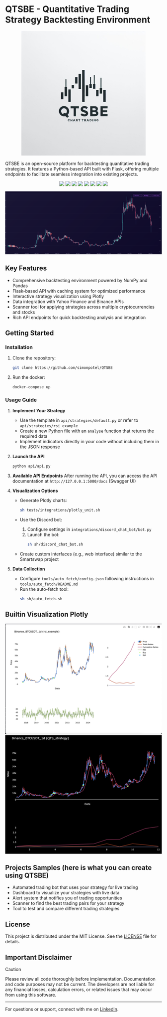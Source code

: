 # QTSBE - Quantitative Trading Strategy Backtesting Environment

<p align="center">
  <img src="https://github.com/simonpotel/QTSBE/blob/master/assets/logo.jpeg?raw=true" width="400" height="400">
</p>

QTSBE is an open-source platform for backtesting quantitative trading strategies. It features a Python-based API built with Flask, offering multiple endpoints to facilitate seamless integration into existing projects.

<p align="center">
  <img src="https://img.shields.io/badge/Python-FFD43B?style=for-the-badge&logo=python&logoColor=blue">
  <img src="https://img.shields.io/badge/flask-%23000.svg?style=for-the-badge&logo=flask&logoColor=white">
  <img src="https://img.shields.io/badge/pandas-%23150458.svg?style=for-the-badge&logo=pandas&logoColor=white">
  <img src="https://img.shields.io/badge/numpy-%23013243.svg?style=for-the-badge&logo=numpy&logoColor=white">
  <img src="https://img.shields.io/badge/Plotly-%233F4F75.svg?style=for-the-badge&logo=plotly&logoColor=white">
  <img src="https://img.shields.io/badge/Binance-FCD535?style=for-the-badge&logo=binance&logoColor=white">
  <img src="https://img.shields.io/badge/Yahoo!-6001D2?style=for-the-badge&logo=Yahoo!&logoColor=white">
  <img src="https://img.shields.io/badge/Linux-FCC624?style=for-the-badge&logo=linux&logoColor=black">
</p>

<p align="center">
  <img src="https://github.com/simonpotel/QTSBE/blob/365fd8b435958808fb084e1f998ca20fa599b04e/assets/smartswap.png">
</p>

## Key Features

- Comprehensive backtesting environment powered by NumPy and Pandas
- Flask-based API with caching system for optimized performance
- Interactive strategy visualization using Plotly
- Data integration with Yahoo Finance and Binance APIs
- Scanner tool for applying strategies across multiple cryptocurrencies and stocks
- Rich API endpoints for quick backtesting analysis and integration

## Getting Started

### Installation

1. Clone the repository:
   ```bash
   git clone https://github.com/simonpotel/QTSBE
   ```

2. Run the docker:
   ```bash
   docker-compose up
   ```

### Usage Guide

1. **Implement Your Strategy**
   - Use the template in `api/strategies/default.py` or refer to `api/strategies/rsi_example`
   - Create a new Python file with an `analyse` function that returns the required data
   - Implement indicators directly in your code without including them in the JSON response

2. **Launch the API**
   ```bash
   python api/api.py
   ```

3. **Available API Endpoints**
   After running the API, you can access the API documentation at `http://127.0.0.1:5000/docs` (Swagger UI)

4. **Visualization Options**
   - Generate Plotly charts:
     ```bash
     sh tests/integrations/plotly_unit.sh
     ```
   
   - Use the Discord bot:
     1. Configure settings in `integrations/discord_chat_bot/bot.py`
     2. Launch the bot:
        ```bash
        sh sh/discord_chat_bot.sh
        ```
   
   - Create custom interfaces (e.g., web interface) similar to the Smartswap project

5. **Data Collection**
   - Configure `tools/auto_fetch/config.json` following instructions in `tools/auto_fetch/README.md`
   - Run the auto-fetch tool:
     ```bash
     sh sh/auto_fetch.sh
     ```

## Builtin Visualization Plotly

![Example Chart 1](https://github.com/simonpotel/QTSBE/blob/master/assets/integration/plotly/white_3.png?raw=true)
![Example Chart 2](https://github.com/simonpotel/QTSBE/blob/master/assets/integration/plotly/black_2.png?raw=true)

## Projects Samples (here is what you can create using QTSBE)
- Automated trading bot that uses your strategy for live trading
- Dashboard to visualize your strategies with live data
- Alert system that notifies you of trading opportunities
- Scanner to find the best trading pairs for your strategy
- Tool to test and compare different trading strategies


## License

This project is distributed under the MIT License. See the [LICENSE](LICENSE) file for details.

## Important Disclaimer

> [!CAUTION]  
> Please review all code thoroughly before implementation. Documentation and code purposes may not be current. The developers are not liable for any financial losses, calculation errors, or related issues that may occur from using this software.

---

For questions or support, connect with me on [LinkedIn](https://www.linkedin.com/in/simonpotel/).
